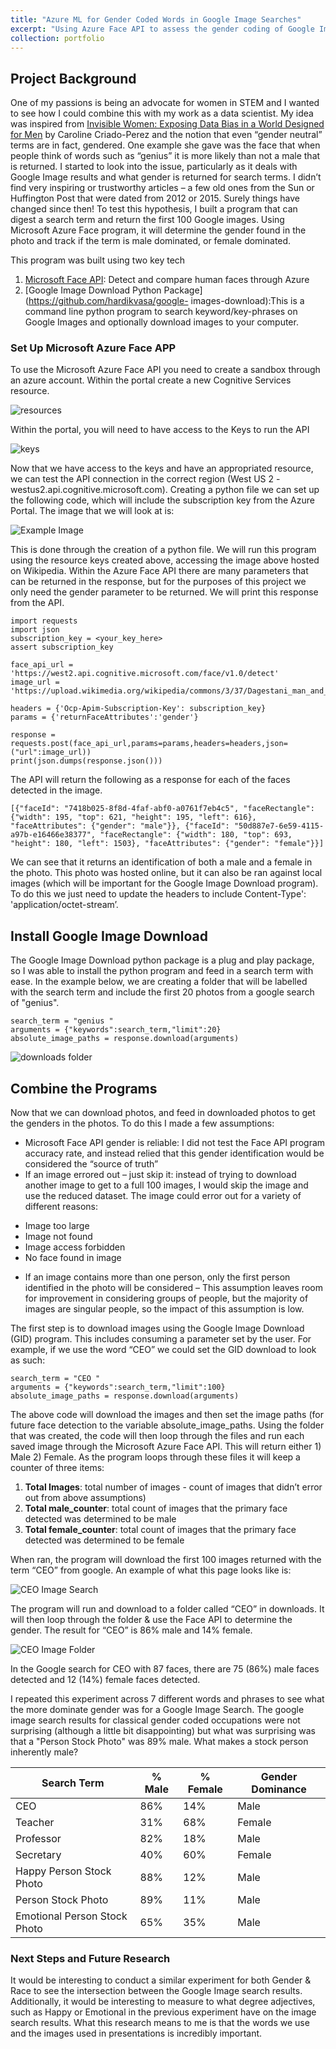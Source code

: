 ```yaml
---
title: "Azure ML for Gender Coded Words in Google Image Searches"
excerpt: "Using Azure Face API to assess the gender coding of Google Image searches"
collection: portfolio
---
```

## Project Background
One of my passions is being an advocate for women in STEM and I wanted to see how I could combine this with my work as a data scientist.
My idea was inspired from [Invisible Women: Exposing Data Bias in a World Designed for Men](https://www.amazon.com/Invisible-Women-Data-World-Designed/dp/1419729071) by Caroline Criado-Perez and the notion that even “gender neutral” terms are in fact, gendered. One example she gave was the face that when people think of words such as “genius” it is more likely than not a male that is returned. I started to look into the issue, particularly as it deals with Google Image results and what gender is returned for search terms. I didn’t find very inspiring or trustworthy articles – a few old ones from the Sun or Huffington Post that were dated from 2012 or 2015. Surely things have changed since then! To test this hypothesis, I built a program that can digest a search term and return the first 100 Google images. Using Microsoft Azure Face program, it will determine the gender found in the photo and track if the term is male dominated, or female dominated.

This program was built using two key tech
1. [Microsoft Face API](https://azure.microsoft.com/en-us/services/cognitive-services/face/): Detect and compare human faces through Azure
2. [Google Image Download Python Package](https://github.com/hardikvasa/google- images-download):This is a command line python program to search keyword/key-phrases on Google Images and optionally download images to your computer.


### Set Up Microsoft Azure Face APP
To use the Microsoft Azure Face API you need to create a sandbox through an azure account. Within the portal create a new Cognitive Services resource.

![resources](/images/gender/Picture1.png)

Within the portal, you will need to have access to the Keys to run the API

![keys](/images/gender/Picture2.png)

Now that we have access to the keys and have an appropriated resource, we can test the API connection in the correct region (West US 2 - westus2.api.cognitive.microsoft.com).
Creating a python file we can set up the following code, which will include the subscription key from the Azure Portal. The image that we will look at is:

![Example Image](/images/gender/Picture3.png)

This is done through the creation of a python file. We will run this program using the resource keys created above, accessing the image above hosted on Wikipedia. Within the Azure Face API there are many parameters that can be returned in the response, but for the purposes of this project we only need the gender parameter to be returned. We will print this response from the API.
```
import requests
import json
subscription_key = <your_key_here>
assert subscription_key

face_api_url = 'https://west2.api.cognitive.microsoft.com/face/v1.0/detect'
image_url = 'https://upload.wikimedia.org/wikipedia/commons/3/37/Dagestani_man_and_woman.jpg'

headers = {'Ocp-Apim-Subscription-Key': subscription_key}
params = {'returnFaceAttributes':'gender'}

response = requests.post(face_api_url,params=params,headers=headers,json=("url":image_url))
print(json.dumps(response.json()))
```
The API will return the following as a response for each of the faces detected in the image.
```
[{"faceId": "7418b025-8f8d-4faf-abf0-a0761f7eb4c5", "faceRectangle": {"width": 195, "top": 621, "height": 195, "left": 616}, "faceAttributes": {"gender": "male"}}, {"faceId": "50d887e7-6e59-4115-a97b-e16466e38377", "faceRectangle": {"width": 180, "top": 693, "height": 180, "left": 1503}, "faceAttributes": {"gender": "female"}}]
```

We can see that it returns an identification of both a male and a female in the photo. This photo was hosted online, but it can also be ran against local images (which will be important for the Google Image Download program). To do this we just need to update the headers to include Content-Type': 'application/octet-stream’.


## Install Google Image Download
The Google Image Download python package is a plug and play package, so I was able to install the python program and feed in a search term with ease. In the example below, we are creating a folder that will be labelled with the search term and include the first 20 photos from a google search of "genius".

```
search_term = "genius "
arguments = {"keywords":search_term,"limit":20}
absolute_image_paths = response.download(arguments)
```

![downloads folder](/images/gender/Picture4.png)


## Combine the Programs
Now that we can download photos, and feed in downloaded photos to get the genders in the photos. To do this I made a few assumptions:
* Microsoft Face API gender is reliable: I did not test the Face API program accuracy rate, and instead relied that this gender identification would be considered the “source of truth”
* If an image errored out – just skip it: instead of trying to download another image to get to a full 100 images, I would skip the image and use the reduced dataset. The image could error out for a variety of different reasons:
- Image too large
- Image not found
- Image access forbidden
- No face found in image
* If an image contains more than one person, only the first person identified in the photo will be considered – This assumption leaves room for improvement in considering groups of people, but the majority of images are singular people, so the impact of this assumption is low.

The first step is to download images using the Google Image Download (GID) program. This includes consuming a parameter set by the user. For example, if we use the word “CEO” we could set the GID download to look as such:
```
search_term = "CEO "
arguments = {"keywords":search_term,"limit":100}
absolute_image_paths = response.download(arguments)
```
The above code will download the images and then set the image paths (for future face detection to the variable absolute_image_paths. Using the folder that was created, the code will then loop through the files and run each saved image through the Microsoft Azure Face API. This will return either 1) Male 2) Female. As the program loops through these files it will keep a counter of three items:
1. **Total Images**: total number of images - count of images that didn’t error out from above assumptions)
2. **Total male_counter**: total count of images that the primary face detected was determined to be male
3. **Total female_counter**: total count of images that the primary face detected was determined to be female

When ran, the program will download the first 100 images returned with the term “CEO” from google. An example of what this page looks like is:


![CEO Image Search](/images/gender/Picture5.png)

The program will run and download to a folder called “CEO” in downloads. It will then loop through the folder & use the Face API to determine the gender. The result for “CEO” is 86% male and 14% female.


![CEO Image Folder](/images/gender/Picture6.png)

In the Google search for CEO with 87 faces, there are 75 (86%) male faces detected and 12 (14%) female faces detected.

I repeated this experiment across 7 different words and phrases to see what the more dominate gender was for a Google Image Search. The google image search results for classical gender coded occupations were not surprising (although a little bit disappointing) but what was surprising was  that a "Person Stock Photo" was 89% male. What makes a stock person inherently male?

|Search Term   |  % Male | % Female   | Gender Dominance |
|---|---|---|---|
|  CEO |  86% |  14% | Male  |
|  Teacher | 31%  | 68%  | Female  |
|  Professor | 82%  | 18%  | Male  |
|  Secretary | 40%  |  60%  |  Female |
| Happy Person Stock Photo  |  88% |  12% | Male  |
| Person Stock Photo  | 89%  |   11% |  Male |
| Emotional Person Stock Photo  | 65%  | 35%  | Male  |


### Next Steps and Future Research
It would be interesting to conduct a similar experiment for both Gender & Race to see the intersection between the Google Image search results. Additionally, it would be interesting to measure to what degree adjectives, such as Happy or Emotional in the previous experiment have on the image search results. What this research means to me is that the words we use and the images used in presentations is incredibly important.
